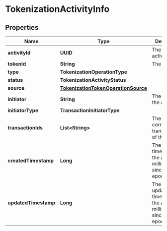 

# TokenizationActivityInfo


## Properties

| Name | Type | Description | Notes |
|------------ | ------------- | ------------- | -------------|
|**activityId** | **UUID** | The ID of the activity. |  |
|**tokenId** | **String** | The token ID. |  |
|**type** | **TokenizationOperationType** |  |  |
|**status** | **TokenizationActivityStatus** |  |  |
|**source** | [**TokenizationTokenOperationSource**](TokenizationTokenOperationSource.md) |  |  |
|**initiator** | **String** | The initiator of the activity. |  |
|**initiatorType** | **TransactionInitiatorType** |  |  |
|**transactionIds** | **List&lt;String&gt;** | The IDs of the corresponding transactions of the activity. |  |
|**createdTimestamp** | **Long** | The creation timestamp of the activity in milliseconds since the Unix epoch. |  |
|**updatedTimestamp** | **Long** | The last update timestamp of the activity in milliseconds since the Unix epoch. |  |



